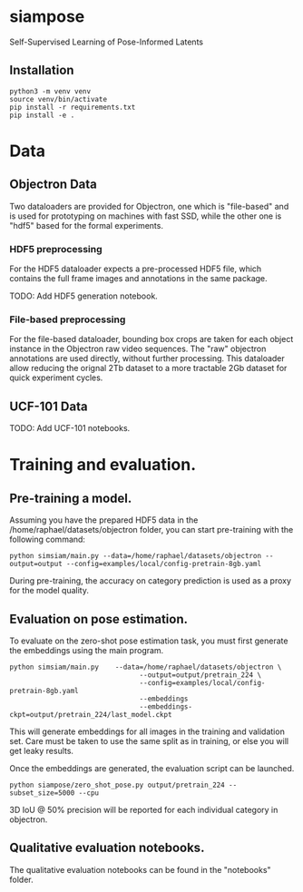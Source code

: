 # siampose
Self-Supervised Learning of Pose-Informed Latents

## Installation
```
python3 -m venv venv
source venv/bin/activate
pip install -r requirements.txt
pip install -e .
```

# Data
## Objectron Data
Two dataloaders are provided for Objectron, one which is "file-based" and is used for prototyping on machines with fast SSD, while the other one is "hdf5" based for the formal experiments.

### HDF5 preprocessing
For the HDF5 dataloader expects a pre-processed HDF5 file, which contains the full frame images and annotations in the same package.

TODO: Add HDF5 generation notebook.

### File-based preprocessing
For the file-based dataloader, bounding box crops are taken for each object instance in the Objectron raw video sequences. The "raw" objectron annotations are used directly, without further processing. This dataloader allow reducing the orignal 2Tb dataset to a more tractable 2Gb dataset for quick experiment cycles. 

## UCF-101 Data
TODO: Add UCF-101 notebooks.

# Training and evaluation.

## Pre-training a model.
Assuming you have the prepared HDF5 data in the /home/raphael/datasets/objectron folder, you can start pre-training with the following command:
``` 
python simsiam/main.py --data=/home/raphael/datasets/objectron --output=output --config=examples/local/config-pretrain-8gb.yaml
```
During pre-training, the accuracy on category prediction is used as a proxy for the model quality.

## Evaluation on pose estimation.
To evaluate on the zero-shot pose estimation task, you must first generate the embeddings using the main program.
```
python simsiam/main.py    --data=/home/raphael/datasets/objectron \
                                --output=output/pretrain_224 \
                                --config=examples/local/config-pretrain-8gb.yaml
                                --embeddings
                                --embeddings-ckpt=output/pretrain_224/last_model.ckpt
```
This will generate embeddings for all images in the training and validation set. Care must be taken to use the same split as in training, or else you will get leaky results.

Once the embeddings are generated, the evaluation script can be launched.
```
python siampose/zero_shot_pose.py output/pretrain_224 --subset_size=5000 --cpu
```
3D IoU @ 50% precision will be reported for each individual category in objectron.

## Qualitative evaluation notebooks.
The qualitative evaluation notebooks can be found in the "notebooks" folder.

